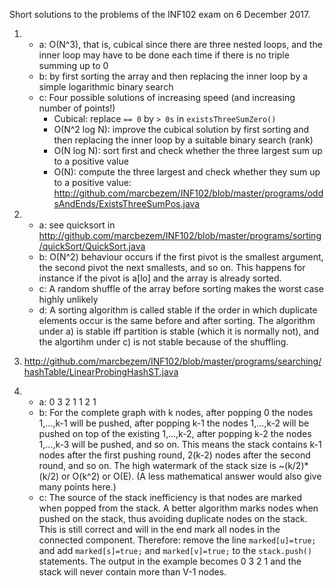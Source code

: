 Short solutions to the problems of the INF102 exam on 6 December 2017.

1. * a: O(N^3), that is, cubical since there are three nested loops, and the inner loop
may have to be done each time if there is no triple summing up to 0
   * b: by first sorting the array and then replacing the inner loop by a simple logarithmic binary search
   * c: Four possible solutions of increasing speed (and increasing number of points!)
     - Cubical: replace `== 0` by `> 0s` in `existsThreeSumZero()`
     - O(N^2 log N): improve the cubical solution by first sorting and then replacing the 
inner loop by a suitable binary search (rank)
     - O(N log N): sort first and check whether the three largest sum up to a positive value
     - O(N): compute the three largest and check whether they sum up to a positive value: <http://github.com/marcbezem/INF102/blob/master/programs/oddsAndEnds/ExistsThreeSumPos.java>

2. * a: see quicksort in <http://github.com/marcbezem/INF102/blob/master/programs/sorting/quickSort/QuickSort.java>
   * b: O(N^2) behaviour occurs if the first pivot is the smallest argument, the second pivot the next smallests, and so on. This happens for instance if the pivot is a[lo] and the array is already sorted.
   * c: A random shuffle of the array before sorting makes the worst case highly unlikely
   * d: A sorting algorithm is called stable if the order in which duplicate elements occur is the
same before and after sorting. The algorithm under a) is stable iff partition is stable (which it is normally not),
and the algortihm under c) is not stable because of the shuffling.

3. <http://github.com/marcbezem/INF102/blob/master/programs/searching/hashTable/LinearProbingHashST.java>

4. * a: 0 3 2 1 1 2 1
   * b: For the complete graph with k nodes, 
after popping 0 the nodes 1,...,k-1 will be pushed, 
after popping k-1 the nodes 1,...,k-2 will be pushed on top of the existing 1,...,k-2,
after popping k-2 the nodes 1,...,k-3 will be pushed, and so on.
This means the stack contains 
k-1 nodes after the first pushing round, 
2(k-2) nodes after the second round, and so on.
The high watermark of the stack size is ~(k/2)*(k/2) or O(k^2) or O(E).
(A less mathematical answer would also give many points here.)
   * c: The source of the stack inefficiency is that nodes are marked when popped from the stack.
A better algorithm marks nodes when pushed on the stack, thus avoiding duplicate nodes on the stack.
This is still correct and will in the end mark all nodes in the connected component. Therefore:
remove the line `marked[u]=true;` and add `marked[s]=true;` and `marked[v]=true;` to the
`stack.push()` statements. The output in the example becomes 0 3 2 1 and the stack will never contain more than V-1 nodes.


